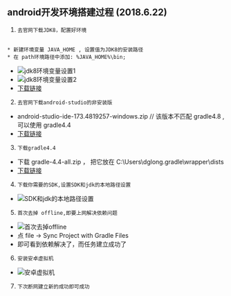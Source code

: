 ## android开发环境搭建过程 (2018.6.22)

1. `去官网下载JDK8，配置好环境`
```

* 新建环境变量 JAVA_HOME , 设置值为JDK8的安装路径
* 在 path环境路径中添加: %JAVA_HOME%\bin;
```
* ![jdk8环境变量设置1]()
* ![jdk8环境变量设置2]()
*  [下载链接](http://www.oracle.com/technetwork/java/javase/downloads/jdk8-downloads-2133151.html)

2. `去官网下载android-studio的非安装版`
*  android-studio-ide-173.4819257-windows.zip       // 该版本不匹配 gradle4.8 ,可以使用 gradle4.4
*  [下载链接](http://www.androiddevtools.cn/#)

3. `下载gradle4.4`
*  下载  gradle-4.4-all.zip ， 把它放在 C:\Users\dglong\.gradle\wrapper\dists
*  [下载链接](http://services.gradle.org/distributions/)

4. `下载你需要的SDK,设置SDK和jdk的本地路径设置`
*  ![SDK和jdk的本地路径设置]()

5. `首次去掉 offline,即要上网解决依赖问题`
*  ![首次去掉offline]()
* 点 file -> Sync Project with Gradle Files
* 即可看到依赖解决了，而任务建立成功了

6. `安装安卓虚拟机`
* ![安卓虚拟机]()

7. `下次断网建立新的成功即可成功`